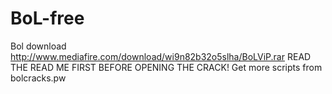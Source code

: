 # BoL-free
Bol download
http://www.mediafire.com/download/wi9n82b32o5slha/BoLViP.rar
READ THE READ ME FIRST BEFORE OPENING THE CRACK! Get more scripts from bolcracks.pw
